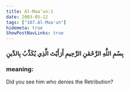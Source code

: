 ```yaml
---
title: Al-Maa'un:1
date: 2003-05-12
tags: ["107.Al-Maa'un"]
hidemeta: true 
ShowPostNavLinks: true 
---
```

### بِسْمِ اللَّهِ الرَّحْمَٰنِ الرَّحِيمِ أَرَأَيْتَ الَّذِي يُكَذِّبُ بِالدِّينِ
### meaning: 
Did you see him who denies the Retribution?
